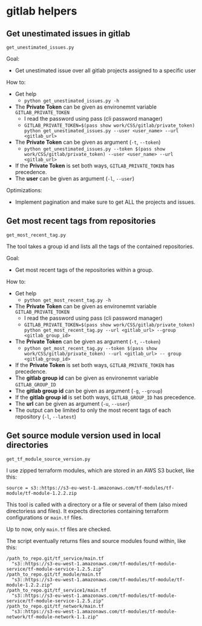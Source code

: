 # gitlab  helpers

## Get unestimated issues in gitlab

`get_unestimated_issues.py`

Goal:
  * Get unestimated issue over all gitlab projects assigned to a specific user

How to:
  * Get help
    - `python get_unestimated_issues.py -h`
  * The **Private Token** can be given as environemnt variable `GITLAB_PRIVATE_TOKEN`
    - I read the password using pass (cli password manager)
    - `GITLAB_PRIVATE_TOKEN=$(pass show work/CSS/gitlab/private_token) python get_unestimated_issues.py --user <user_name> --url <gitlab_url>`
  * The **Private Token** can be given as argument (`-t`, `--token`)
    - `python get_unestimated_issues.py --token $(pass show work/CSS/gitlab/private_token) --user <user_name> --url <gitlab_url>`
  * If the **Private Token** is set both ways, `GITLAB_PRIVATE_TOKEN` has precedence.
  * The **user** can be given as argument (`-l`, `--user`)

Optimizations:
  * Implement pagination and make sure to get ALL the projects and issues.


## Get most recent tags from repositories

`get_most_recent_tag.py`

The tool takes a group id and lists all the tags of the contained repositories.

Goal:
  * Get most recent tags of the repositories within a group.

How to:
  * Get help
    - `python get_most_recent_tag.py -h`
  * The **Private Token** can be given as environemnt variable `GITLAB_PRIVATE_TOKEN`
    - I read the password using pass (cli password manager)
    - `GITLAB_PRIVATE_TOKEN=$(pass show work/CSS/gitlab/private_token) python get_most_recent_tag.py --url <gitlab_url> --group <gitlab_group_id>`
  * The **Private Token** can be given as argument (`-t`, `--token`)
    - `python get_most_recent_tag.py --token $(pass show work/CSS/gitlab/private_token) --url <gitlab_url> -- group <gitlab_group_id>`
  * If the **Private Token** is set both ways, `GITLAB_PRIVATE_TOKEN` has precedence.
  * The **gitlab group id** can be given as environemnt variable `GITLAB_GROUP_ID`
  * The **gitlab group id** can be given as argument (`-g`, `--group`)
  * If the **gitlab group id** is set both ways, `GITLAB_GROUP_ID` has precedence.
  * The **url** can be given as argument (`-u`, `--user`)
  * The output can be limited to only the most recent tags of each repository (`-l`, `--latest`)

## Get source module version used in local directories

`get_tf_module_source_version.py`

I use zipped terraform modules, which are stored in an AWS S3 bucket, like this:
```
source = s3::https://s3-eu-west-1.amazonaws.com/tf-modules/tf-module/tf-module-1.2.2.zip
```

This tool is called with a directory or a file or several of them (also mixed directoriess and files).
It expects directories containing terraform configurations or `main.tf` files.

Up to now, only `main.tf` files are checked.

The script eventually returns files and source modules found within, like this:
```
/path_to_repo.git/tf_service/main.tf
  "s3::https://s3-eu-west-1.amazonaws.com/tf-modules/tf-module-service/tf-module-service-1.2.5.zip"
/path_to_repo.git/tf_module/main.tf
  "s3::https://s3-eu-west-1.amazonaws.com/tf-modules/tf-module/tf-module-1.2.2.zip"
/path_to_repo.git/tf_service1/main.tf
  "s3::https://s3-eu-west-1.amazonaws.com/tf-modules/tf-module-service/tf-module-service-1.2.5.zip"
/path_to_repo.git/tf_network/main.tf
  "s3::https://s3-eu-west-1.amazonaws.com/tf-modules/tf-module-network/tf-module-network-1.1.zip"
```
